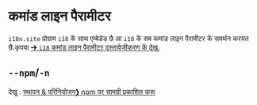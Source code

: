 # कमांड लाइन पैरामीटर

`i18n.site` प्रोग्राम `i18` कें साथ एम्बेडेड छै आ `i18` कें सब कमांड लाइन पैरामीटर कें समर्थन करयत छै.कृपया [➔ `i18` कमांड लाइन पैरामीटर दस्तावेजीकरण कें देखू.](/i18/cli)

## `--npm`/`-n`

देखू : [स्थापन & परिनियोजन❯ npm पर सामग्री प्रकाशित करू](/i18n.site/use#npm)